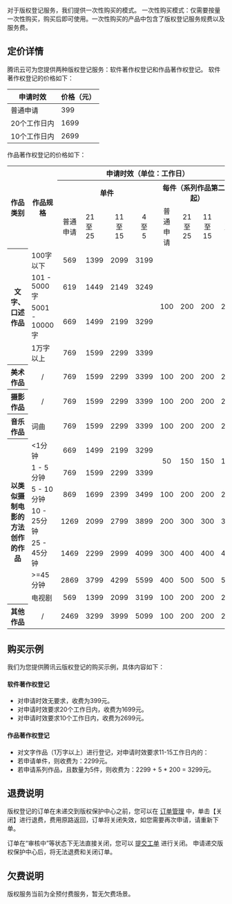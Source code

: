 对于版权登记服务，我们提供一次性购买的模式。
一次性购买模式：仅需要按量一次性购买，购买后即可使用。一次性购买的产品中包含了版权登记服务规费以及服务费。

## 定价详情
腾讯云可为您提供两种版权登记服务：软件著作权登记和作品著作权登记。
软件著作权登记的价格如下：

| 申请时效 | 价格（元） | 
|---------|---------|
| 普通申请 | 399 | 
|20个工作日内|1699|
|10个工作日内|2699|




作品著作权登记的价格如下：

<table>
<tbody><tr>
<th rowspan="3" align="center">作品类别
</th><th rowspan="3" align="center" style="
    width: 20%;
">作品规格
</th>
<th colspan="8" align="center">申请时效（单位：工作日）
</th>
</tr>

<tr>
<th colspan="4" align="center" style="
    width: 35%;
">单件
</th><th colspan="4" align="center" style="
    width: 35%;
">每件（系列作品第二件起）
</th>
</tr>

<tr>
<td align="center">普通<br>申请</td>
<td align="">21<br>至<br>25</td>
<td align="center">11<br>至<br>15</td>
<td align="center">4<br>至<br>5</td>
<td align="center">普通<br>申请</td>
<td align="center">21<br>至<br>25</td>
<td align="center">11<br>至<br>15</td>
<td align="center">4<br>至<br>5</td>
</tr>

<tr>
<th rowspan="4" align="center">文字、口述作品
</th><td>100字以下</td>
<td align="center">569</td>
<td align="center">1399</td>
<td align="center">2099</td>
<td align="center">3199</td>
<td rowspan="4" align="center">100</td>
<td rowspan="4" align="center">200</td>
<td rowspan="4" align="center">200</td>
<td rowspan="4" align="center">200</td>
</tr>

<tr>
<td>101 - 5000字</td>
<td align="center">619</td>
<td align="center">1449</td>
<td align="center">2149</td>
<td align="center">3249</td>
</tr>

<tr>
<td>5001 - 10000字</td>
<td align="center">669</td>
<td align="center">1499</td>
<td align="center">2199</td>
<td align="center">3299</td>
</tr>

<tr>
<td>1万字以上</td>
<td align="center">769</td>
<td align="center">1599</td>
<td align="center">2299</td>
<td align="center">3399</td>
</tr>

<tr>
<th align="center">美术作品
</th><td align="center">/</td>
<td align="center">769</td>
<td align="center">1599</td>
<td align="center">2299</td>
<td align="center">3399</td>
<td align="center">100</td>
<td align="center">200</td>
<td align="center">200</td>
<td align="center">200</td>
</tr>

<tr>
<th align="center">摄影作品
</th><td align="center">/</td>
<td align="center">769</td>
<td align="center">1599</td>
<td align="center">2299</td>
<td align="center">3399</td>
<td align="center">100</td>
<td align="center">200</td>
<td align="center">200</td>
<td align="center">200</td>
</tr>

<tr>
<th align="center">音乐作品
</th><td>词曲</td>
<td align="center">769</td>
<td align="center">1599</td>
<td align="center">2299</td>
<td align="center">3399</td>                   
<td align="center">100</td>
<td align="center">200</td>
<td align="center">200</td>
<td align="center">200</td>
</tr>


<tr>
<th rowspan="7" align="center">以类似摄<br>制电影的<br>方法创作<br>的作品
</th><td>&lt;1分钟</td>
<td align="center">669</td>
<td align="center">1499</td>
<td align="center">2199</td>
<td align="center">3299</td>
<td rowspan="2" align="center">50</td>               
<td rowspan="2" align="center">150</td>
<td rowspan="2" align="center">150</td>
<td rowspan="2" align="center">150</td>
</tr>

<tr>
<td>1 - 5分钟</td>
<td align="center">769</td>
<td align="center">1599</td>
<td align="center">2299</td>           
<td align="center">3399</td>
</tr>

<tr>
<td>5 - 10分钟</td>
<td align="center">869</td>
<td align="center">1699</td>
<td align="center">2399</td>        
<td align="center">3499</td>
<td align="center">100</td>
<td align="center">200</td>
<td align="center">200</td>
<td align="center">200</td>
</tr>

<tr>
<td>10 - 25分钟</td>
<td align="center">1269</td>
<td align="center">2099</td>
<td align="center">2799</td>        
<td align="center">3899</td>
<td align="center">200</td>
<td align="center">300</td>
<td align="center">300</td>
<td align="center">300</td>
</tr>

<tr>
<td>25 - 45分钟</td>
<td align="center">1469</td>
<td align="center">2299</td>
<td align="center">2999</td>
<td align="center">4099</td>
<td align="center">300</td>
<td align="center">400</td>
<td align="center">400</td>
<td align="center">400</td>
</tr>

<tr>
<td>&gt;=45分钟</td>
<td align="center">2869</td>
<td align="center">3799</td>
<td align="center">4299</td>
<td align="center">5599</td>
<td align="center">400</td>
<td align="center">500</td>
<td align="center">500</td>
<td align="center">500</td>
</tr>

<tr>
<td>电视剧</td>
<td align="center">569</td>
<td align="center">1399</td>
<td align="center">2099</td>
<td align="center">3199</td>
<td align="center">100</td>
<td align="center">200</td>
<td align="center">200</td>
<td align="center">200</td>
</tr>

<tr>
<th align="center">其他作品
</th><td align="center">/ </td>
<td align="center">2469</td>
<td align="center">3299</td>
<td align="center">3999</td>
<td align="center">5099</td>
<td align="center">100</td>
<td align="center">200</td>
<td align="center">200</td>
<td align="center">200</td>
</tr>
</tbody></table>


## 购买示例
我们为您提供腾讯云版权登记的购买示例，具体内容如下：

#### 软件著作权登记
- 对申请时效无要求，收费为399元。
- 对申请时效要求20个工作日内，收费为1699元。
- 对申请时效要求10个工作日内，收费为2699元。

#### 作品著作权登记
- 对文字作品（1万字以上）进行登记，对申请时效要求11-15工作日内的：
- 若申请单件，则收费为：2299元。
- 若申请系列作品，且数量为5件，则收费为：2299 + 5 * 200 = 3299元。



## 退费说明
版权登记的订单在未递交到版权保护中心之前，您可以在 [订单管理](http://console.cloud.tencent.com/deal) 中，单击【关闭】进行退费，费用原路返回，订单将关闭失效，如您需要再次申请，请重新下单。

订单在“审核中”等状态下无法直接关闭，您可以 [提交工单](http://console.cloud.tencent.com/workorder/) 进行关闭。
申请递交版权保护中心后，将无法退费和关闭订单。



## 欠费说明
版权服务当前为全预付费服务，暂无欠费场景。








